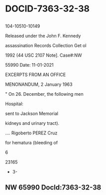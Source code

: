 # DOCID-7363-32-38

##
104-10510-10149

Released under the John F. Kennedy

assassination Records Collection Get ol

1992 (44 USC 2107 Note]. Case#:NW

55990 Date: 11-01-2021

EXCERPTS FROM AN OFFICE

MENONANDUM, 2 January 1963

" On 26. December, the following men

Hospital:

sent to Jackson Memorial

kidneys and urinary tract).

.... Rigoberto PEREZ Cruz

for hematura (bleeding of

6

23165

- 3-

NW 65990 Docld:7363-32-38
---

